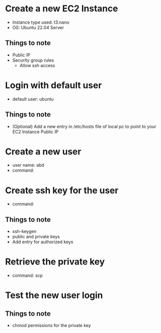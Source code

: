 # Create a new EC2 Instance
- Instance type used: t3.nano
- OS: Ubuntu 22.04 Server
## Things to note
- Public IP
- Security group rules
  - Allow ssh access


# Login with default user
- default user: ubuntu
## Things to note
- (Optional) Add a new entry in /etc/hosts file of local pc to point to your EC2 Instance Public IP


# Create a new user
- user name: abd
- command:


# Create ssh key for the user
- command:
## Things to note
- ssh-keygen
- public and private keys
- Add entry for authorized keys


# Retrieve the private key
- command: scp

# Test the new user login
## Things to note
- chmod permissions for the private key

